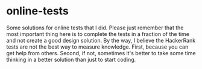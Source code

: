 # online-tests
Some solutions for online tests that I did. Please just remember that the most important thing here is to complete the tests in a fraction of the time and not create a good design solution. By the way, I believe the HackerRank tests are not the best way to measure knowledge. First, because you can get help from others. Second, if not, sometimes it's better to take some time thinking in a better solution than just to start coding.
